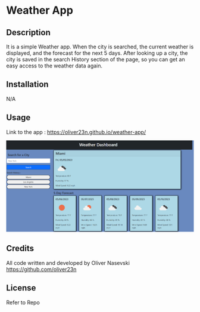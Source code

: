 # Weather App

## Description

It is a simple Weather app. When the city is searched, the current weather is displayed, and the forecast for the next 5 days. After looking up a city, the city is saved in the search History section of the page, so you can get an easy access to the weather data again.

## Installation

N/A

## Usage

Link to the app : https://oliver23n.github.io/weather-app/


![Screenshot of App](./assets/images/screenshot.png)
    

## Credits


All code written and developed by Oliver Nasevski
https://github.com/oliver23n


## License

Refer to Repo